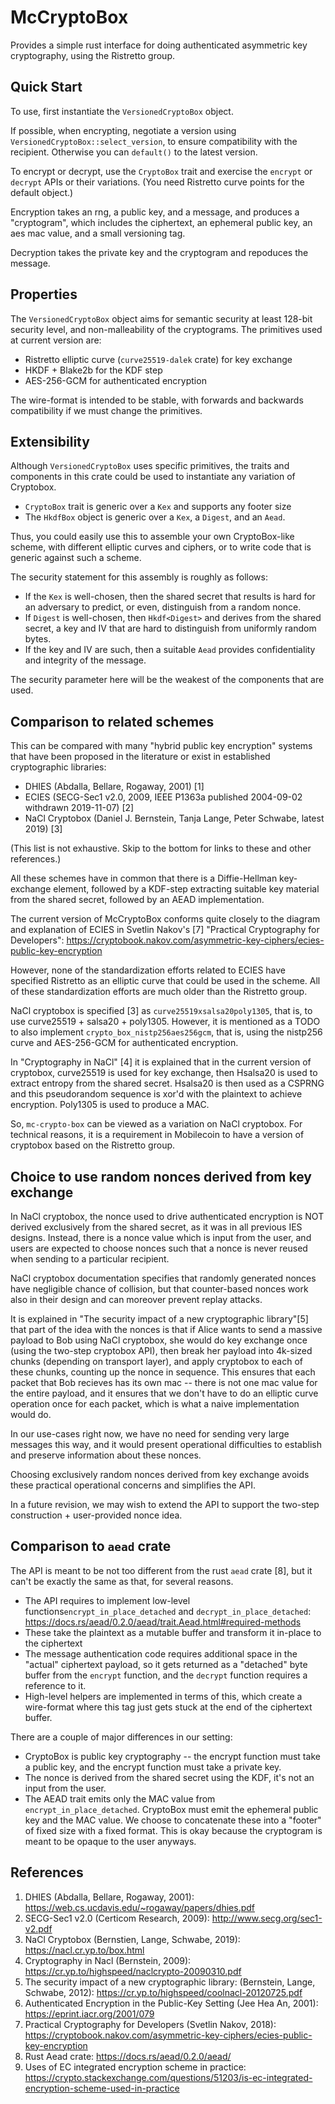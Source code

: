 McCryptoBox
===========

Provides a simple rust interface for doing authenticated asymmetric key cryptography,
using the Ristretto group.

Quick Start
-----------

To use, first instantiate the `VersionedCryptoBox` object.

If possible, when encrypting, negotiate a version
using `VersionedCryptoBox::select_version`, to ensure compatibility with the recipient.
Otherwise you can `default()` to the latest version.

To encrypt or decrypt, use the `CryptoBox` trait and exercise the `encrypt` or
`decrypt` APIs or their variations. (You need Ristretto curve points for the default object.)

Encryption takes an rng, a public key, and a message, and produces a "cryptogram",
which includes the ciphertext, an ephemeral public key, an aes mac value, and a small versioning tag.

Decryption takes the private key and the cryptogram and repoduces the message.

Properties
----------

The `VersionedCryptoBox` object aims for semantic security at least 128-bit security level,
and non-malleability of the cryptograms. The primitives used at current version are:

- Ristretto elliptic curve (`curve25519-dalek` crate) for key exchange
- HKDF + Blake2b for the KDF step
- AES-256-GCM for authenticated encryption

The wire-format is intended to be stable, with forwards and backwards compatibility
if we must change the primitives.

Extensibility
-------------

Although `VersionedCryptoBox` uses specific primitives, the traits and components
in this crate could be used to instantiate any variation of Cryptobox.

- `CryptoBox` trait is generic over a `Kex` and supports any footer size
- The `HkdfBox` object is generic over a `Kex`, a `Digest`, and an `Aead`.

Thus, you could easily use this to assemble your own CryptoBox-like scheme, with
different elliptic curves and ciphers, or to write code that is generic against
such a scheme.

The security statement for this assembly is roughly as follows:
- If the `Kex` is well-chosen, then the shared secret that results is hard for
  an adversary to predict, or even, distinguish from a random nonce.
- If `Digest` is well-chosen, then `Hkdf<Digest>`
  and derives from the shared secret, a key and IV that are hard to distinguish
  from uniformly random bytes.
- If the key and IV are such, then a suitable `Aead` provides confidentiality and
  integrity of the message.

The security parameter here will be the weakest of the components that are used.

Comparison to related schemes
-----------------------------

This can be compared with many "hybrid public key encryption" systems that have
been proposed in the literature or exist in established cryptographic libraries:

- DHIES (Abdalla, Bellare, Rogaway, 2001) [1]
- ECIES (SECG-Sec1 v2.0, 2009, IEEE P1363a published 2004-09-02 withdrawn 2019-11-07) [2]
- NaCl Cryptobox (Daniel J. Bernstein, Tanja Lange, Peter Schwabe, latest 2019) [3]

(This list is not exhaustive. Skip to the bottom for links to these and other references.)

All these schemes have in common that there is a Diffie-Hellman key-exchange element,
followed by a KDF-step extracting suitable key material from the shared secret, followed by an
AEAD implementation.

The current version of McCryptoBox conforms quite closely to the diagram and explanation
of ECIES in Svetlin Nakov's [7] "Practical Cryptography for Developers":
https://cryptobook.nakov.com/asymmetric-key-ciphers/ecies-public-key-encryption

However, none of the standardization efforts related to ECIES have specified Ristretto
as an elliptic curve that could be used in the scheme. All of these standardization
efforts are much older than the Ristretto group.

NaCl cryptobox is specified [3] as `curve25519xsalsa20poly1305`, that is, to use
curve25519 + salsa20 + poly1305. However, it is mentioned as a TODO to also implement
`crypto_box_nistp256aes256gcm`, that is, using the nistp256 curve and
AES-256-GCM for authenticated encryption.

In "Cryptography in NaCl" [4] it is explained that in the current version of cryptobox, curve25519
is used for key exchange, then Hsalsa20 is used to extract entropy from the shared secret.
Hsalsa20 is then used as a CSPRNG and this pseudorandom sequence is xor'd with the plaintext
to achieve encryption. Poly1305 is used to produce a MAC.

So, `mc-crypto-box` can be viewed as a variation on NaCl cryptobox.
For technical reasons, it is a requirement in Mobilecoin to have a version of
cryptobox based on the Ristretto group.

Choice to use random nonces derived from key exchange
-----------------------------------------------------

In NaCl cryptobox, the nonce used to drive authenticated encryption is NOT derived
exclusively from the shared secret, as it was in all previous IES designs. Instead,
there is a nonce value which is input from the user, and users are expected to choose
nonces such that a nonce is never reused when sending to a particular recipient.

NaCl cryptobox documentation specifies that randomly generated nonces have negligible
chance of collision, but that counter-based nonces work also in their design and can
moreover prevent replay attacks.

It is explained in "The security impact of a new cryptographic library"[5] that part of
the idea with the nonces is that if Alice wants to send a massive payload to Bob
using NaCl cryptobox, she would do key exchange once (using the two-step cryptobox
API), then break her payload into 4k-sized chunks (depending on transport layer),
and apply cryptobox to each of these chunks, counting up the nonce in sequence.
This ensures that each packet that Bob recieves has its own mac -- there is not one
mac value for the entire payload, and it ensures that we don't have to do an elliptic
curve operation once for each packet, which is what a naive implementation would do.

In our use-cases right now, we have no need for sending very large messages this way,
and it would present operational difficulties to establish and preserve information
about these nonces.

Choosing exclusively random nonces derived from key exchange avoids these practical
operational concerns and simplifies the API.

In a future revision, we may wish to
extend the API to support the two-step construction + user-provided nonce idea.

Comparison to `aead` crate
--------------------------

The API is meant to be not too different from the rust `aead` crate [8], but it can't
be exactly the same as that, for several reasons.

- The API requires to implement low-level functions`encrypt_in_place_detached`
  and `decrypt_in_place_detached`: https://docs.rs/aead/0.2.0/aead/trait.Aead.html#required-methods
- These take the plaintext as a mutable buffer and transform it in-place to the ciphertext
- The message authentication code requires additional space in the "actual" ciphertext payload,
  so it gets returned as a "detached" byte buffer from the `encrypt` function, and the `decrypt`
  function requires a reference to it.
- High-level helpers are implemented in terms of this, which create a wire-format where this tag
  just gets stuck at the end of the ciphertext buffer.

There are a couple of major differences in our setting:
- CryptoBox is public key cryptography -- the encrypt function must take a public key, and the
  encrypt function must take a private key.
- The nonce is derived from the shared secret using the KDF, it's not an input from the user.
- The AEAD trait emits only the MAC value from `encrypt_in_place_detached`. CryptoBox must
  emit the ephemeral public key and the MAC value. We choose to concatenate these
  into a "footer" of fixed size with a fixed format. This is okay because the cryptogram is meant
  to be opaque to the user anyways.

References
----------

1. DHIES (Abdalla, Bellare, Rogaway, 2001): https://web.cs.ucdavis.edu/~rogaway/papers/dhies.pdf
2. SECG-Sec1 v2.0 (Certicom Research, 2009): http://www.secg.org/sec1-v2.pdf
3. NaCl Cryptobox (Bernstien, Lange, Schwabe, 2019): https://nacl.cr.yp.to/box.html
4. Cryptography in Nacl (Bernstein, 2009): https://cr.yp.to/highspeed/naclcrypto-20090310.pdf
5. The security impact of a new cryptographic library: (Bernstein, Lange, Schwabe, 2012): https://cr.yp.to/highspeed/coolnacl-20120725.pdf
6. Authenticated Encryption in the Public-Key Setting (Jee Hea An, 2001): https://eprint.iacr.org/2001/079
7. Practical Cryptography for Developers (Svetlin Nakov, 2018): https://cryptobook.nakov.com/asymmetric-key-ciphers/ecies-public-key-encryption
8. Rust Aead crate: https://docs.rs/aead/0.2.0/aead/
9. Uses of EC integrated encryption scheme in practice: https://crypto.stackexchange.com/questions/51203/is-ec-integrated-encryption-scheme-used-in-practice
